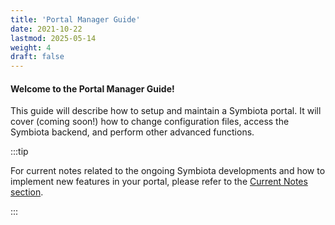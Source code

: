 ```yaml
---
title: 'Portal Manager Guide'
date: 2021-10-22
lastmod: 2025-05-14
weight: 4
draft: false
---
```


#### Welcome to the Portal Manager Guide!

This guide will describe how to setup and maintain a Symbiota portal. It will cover (coming soon!) how to change configuration files, access the Symbiota backend, and perform other advanced functions.

:::tip

For current notes related to the ongoing Symbiota developments and how to implement new features in your portal, please refer to the [Current Notes section](/docs/Portal_Manager_Guide/Current_Notes).

:::
